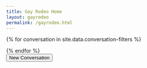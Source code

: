 ```yaml
---
title: Gay Rodeo Home
layout: gayrodeo
permalink: /gayrodeo.html
---
```


{% for conversation in site.data.conversation-filters %}
<div id="convo-{{ forloop.index }}"></div>
<script id="{{ conversation.tag }}" type="html">
    <div class="row justify-content-center">
        <div class="card col-md-4 border-0 bg-dark mt-5 mb-3">
            <h1 class="text-black bg-white border-0 conversation py-3 px-3 text-center {{ conversation.tag }}">{{ conversation.question }}</h1>
        </div>
    </div>
    <div class="container-fluid timeline mb-5 mt-n3">

        {% for clip in site.data.master-conversations %}
        {% if clip.tag contains conversation.tag %}

            <div class="row {{ conversation.tag }} my-4">
                <div class="{{ clip.tag }} card col-md-4 my-3 my-md-0 border border-secondary text-black {% cycle 'offset-md-2 left-text-box ', 'offset-md-6 right-text-box ' %}" data-aos="{% cycle 'zoom-in-right', 'zoom-in-left'%}">
                    <div class="card-body">
                            <p class="card-text words">{{ clip.comments }}</p>
                            <p class="text-right name">-{{ clip.firstname }} {{ clip.lastname }}</p>
                    </div>
                </div>      
            </div>        

        {% endif %}
        {% endfor %}

    </div>  
</script>
{% endfor %}

<div class="row justify-content-center">
    <div class="col-md-3 text-center">
        <button class="btn btn-lg btn-warning my-4" id="more">New Conversation</button>
    </div>
</div>
    